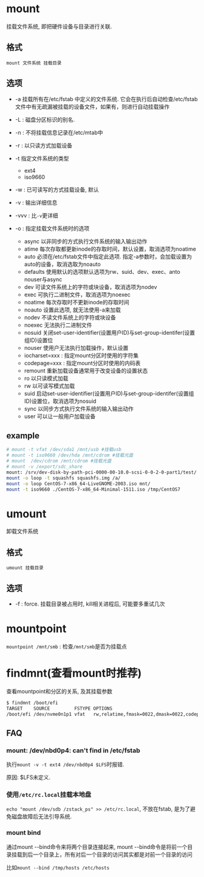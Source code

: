 # mount
挂载文件系统, 即把硬件设备与目录进行关联. 

## 格式
`mount 文件系统 挂载目录`

## 选项
- -a 挂载所有在/etc/fstab 中定义的文件系统. 它会在执行后自动检查/etc/fstab文件中有无疏漏被挂载的设备文件，如果有，则进行自动挂载操作
- -L<lable> : 磁盘分区标识的别名.
- -n : 不将挂载信息记录在/etc/mtab中
- -r : 以只读方式加载设备
- -t 指定文件系统的类型

    - ext4
    - iso9660
- -w : 已可读写的方式挂载设备, 默认
- -v : 输出详细信息
- -vvv : 比`-v`更详细
- -o : 指定挂载文件系统时的选项

    - async 以非同步的方式执行文件系统的输入输出动作
    - atime 每次存取都更新inode的存取时间，默认设置，取消选项为noatime
    - auto 必须在/etc/fstab文件中指定此选项. 指定-a参数时，会加载设置为auto的设备，取消选取为noauto
    - defaults 使用默认的选项默认选项为rw、suid、dev、exec、anto nouser与async
    - dev 可读文件系统上的字符或块设备，取消选项为nodev
    - exec 可执行二进制文件，取消选项为noexec
    - noatime 每次存取时不更新inode的存取时间
    - noauto 设置此选项, 就无法使用-a来加载
    - nodev 不读文件系统上的字符或块设备
    - noexec 无法执行二进制文件
    - nosuid 关闭set-user-identifier(设置用户ID)与set-group-identifer(设置组ID)设置位
    - nouser 使用户无法执行加载操作，默认设置
    - iocharset=xxx : 指定mount分区时使用的字符集
    - codepage=xxx : 指定mount分区时使用的内码表
    - remount 重新加载设备通常用于改变设备的设置状态
    - ro 以只读模式加载
    - rw 以可读写模式加载
    - suid 启动set-user-identifier(设置用户ID)与set-group-identifer(设置组ID)设置位，取消选项为nosuid
    - sync 以同步方式执行文件系统的输入输出动作
    - user 可以让一般用户加载设备

## example
```bash
# mount -t vfat /dev/sda1 /mnt/usb #挂载usb
# mount -t iso9660 /dev/hda /mnt/cdrom #挂载光盘
# mount  /dev/cdrom /mnt/cdrom #挂载光盘
# mount -v /export/sdc_share
mount: /srv/dev-disk-by-path-pci-0000-00-10.0-scsi-0-0-2-0-part1/test/ bound on /export/sdc_share.
mount -o loop -t squashfs squashfs.img /a/
mount -o loop CentOS-7-x86_64-LiveGNOME-2003.iso mnt/
mount -t iso9660 ./CentOS-7-x86_64-Minimal-1511.iso /tmp/CentOS7
```

# umount
卸载文件系统

## 格式
`umount 挂载目录`

## 选项
- -f : force. 挂载目录被占用时, kill相关进程后, 可能要多重试几次

# mountpoint
`mountpoint /mnt/smb` : 检查`/mnt/smb`是否为挂载点

# findmnt(**查看mount时推荐**)
查看mountpoint和分区的关系, 及其挂载参数
```bash
$ findmnt /boot/efi
TARGET    SOURCE         FSTYPE OPTIONS
/boot/efi /dev/nvme0n1p1 vfat   rw,relatime,fmask=0022,dmask=0022,codepage=437,iocharset=ascii,shortname=mixed,utf8,errors=remount-ro
```

## FAQ
### mount: /dev/nbd0p4: can't find in /etc/fstab
执行`mount -v -t ext4 /dev/nbd0p4 $LFS`时报错.

原因: $LFS未定义.

### 使用`/etc/rc.local`挂载本地盘
`echo "mount /dev/sdb /zstack_ps" >> /etc/rc.local`, 不放在fstab, 是为了避免磁盘故障后无法引导系统.

### mount bind
通过mount --bind命令来将两个目录连接起来, mount --bind命令是将前一个目录挂载到后一个目录上，所有对后一个目录的访问其实都是对前一个目录的访问

比如`mount --bind /tmp/hosts /etc/hosts`